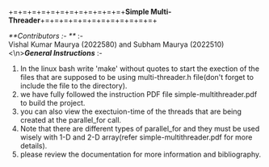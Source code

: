 +=+=+=+=+=+=+=+=+=+=+=+=+**Simple Multi-Threader**+=+=+=+=+=+=+=+=+=+=+=+=+

_**Contributors :- **_ :- <br>
        <t>Vishal Kumar Maurya (2022580) and Subham Maurya (2022510)
<\n>_**General Instructions**_ :-
 1. In the linux bash write 'make' without quotes to start the exection of the files that are supposed to be using multi-threader.h file(don't forget to include the file to the directory).
 2. we have fully followed the instruction PDF file simple-multithreader.pdf to build the project.
 3. you can also view the exectuion-time of the threads that are being created at the parallel_for call.
 4. Note that there are different types of parallel_for and they must be used wisely with 1-D and 2-D array(refer simple-multithreader.pdf for more details).
 5. please review the documentation for more information and bibliography.
